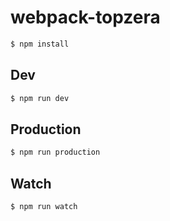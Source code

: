 # webpack-topzera

``` bash
$ npm install
```

## Dev
``` bash
$ npm run dev
```

## Production
``` bash
$ npm run production
```

## Watch
``` bash
$ npm run watch
```
